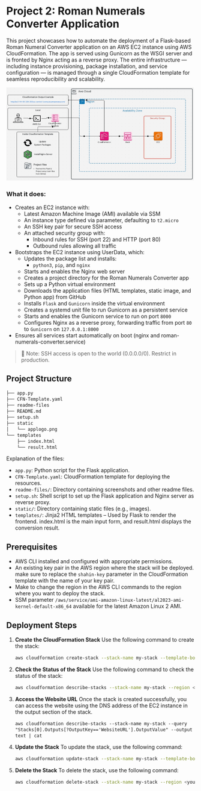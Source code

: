 # Project 2: Roman Numerals Converter Application

This project showcases how to automate the deployment of a Flask-based Roman Numeral Converter application on an AWS EC2 instance using AWS CloudFormation. The app is served using Gunicorn as the WSGI server and is fronted by Nginx acting as a reverse proxy. The entire infrastructure — including instance provisioning, package installation, and service configuration — is managed through a single CloudFormation template for seamless reproducibility and scalability.

<img src="./readme-files/RomanNumeralsConverterDiagram.gif" width="500" height="auto" />

### What it does:
- Creates an EC2 instance with:  
  - Latest Amazon Machine Image (AMI) available via SSM
  - An instance type defined via parameter, defaulting to `t2.micro`
  - An SSH key pair for secure SSH access  
  - An attached security group with:
    - Inbound rules for SSH (port 22) and HTTP (port 80)
    - Outbound rules allowing all traffic
- Bootstraps the EC2 instance using UserData, which:  
  - Updates the package list and installs:
     - `python3`, `pip`, and `nginx`
  - Starts and enables the Nginx web server  
  - Creates a project directory for the Roman Numerals Converter app
  - Sets up a Python virtual environment
  - Downloads the application files (HTML templates, static image, and Python app) from GitHub
  - Installs `Flask` and `Gunicorn` inside the virtual environment
  - Creates a systemd unit file to run Gunicorn as a persistent service
  - Starts and enables the Gunicorn service to run on port `8000`
  - Configures Nginx as a reverse proxy, forwarding traffic from port `80` to `Gunicorn` on `127.0.0.1:8000`
- Ensures all services start automatically on boot (nginx and roman-numerals-converter.service)

>🔐 Note: SSH access is open to the world (0.0.0.0/0). Restrict in production.

## Project Structure
```
├── app.py
├── CFN-Template.yaml
├── readme-files
├── README.md
├── setup.sh
├── static
│   └── applogo.png
└── templates
    ├── index.html
    └── result.html
```
Explanation of the files:
- `app.py`: Python script for the Flask application.
- `CFN-Template.yaml`: CloudFormation template for deploying the resources.
- `readme-files/`: Directory containing screenshots and other readme files.
- `setup.sh`: Shell script to set up the Flask application and Nginx server as reverse proxy.
- `static/`: Directory containing static files (e.g., images).
- `templates/`: Jinja2 HTML templates – Used by Flask to render the frontend. index.html is the main input form, and result.html displays the conversion result.

## Prerequisites
- AWS CLI installed and configured with appropriate permissions.
- An existing key pair in the AWS region where the stack will be deployed. make sure to replace the `shahin-key` parameter in the CloudFormation template with the name of your key pair.
- Make to change the region in the AWS CLI commands to the region where you want to deploy the stack.
- SSM parameter `/aws/service/ami-amazon-linux-latest/al2023-ami-kernel-default-x86_64` available for the latest Amazon Linux 2 AMI.

## Deployment Steps
1. **Create the CloudFormation Stack**
   Use the following command to create the stack:
   ```sh
   aws cloudformation create-stack --stack-name my-stack --template-body file://CFN-Template.yaml --region <your-region>
   ```

2. **Check the Status of the Stack**
   Use the following command to check the status of the stack:
   ```sh
   aws cloudformation describe-stacks --stack-name my-stack --region <your-region>
   ```

3. **Access the Website URL**
   Once the stack is created successfully, you can access the website using the DNS address of the EC2 instance in the output section of the stack.
   ```
   aws cloudformation describe-stacks --stack-name my-stack --query "Stacks[0].Outputs[?OutputKey=='WebsiteURL'].OutputValue" --output text | cat
   ```

4. **Update the Stack**
   To update the stack, use the following command:
   ```sh
   aws cloudformation update-stack --stack-name my-stack --template-body file://CFN-Template.yaml --region <your-region>
   ```

5. **Delete the Stack**
   To delete the stack, use the following command:
   ```sh
   aws cloudformation delete-stack --stack-name my-stack --region <your-region>
   ```


